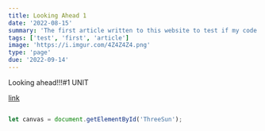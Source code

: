 ```yaml
---
title: Looking Ahead 1
date: '2022-08-15'
summary: 'The first article written to this website to test if my code worked.'
tags: ['test', 'first', 'article']
image: 'https://i.imgur.com/4Z4Z4Z4.png'
type: 'page'
due: '2022-09-14'
---
```


Looking ahead!!!#1 UNIT

[link](pages/1.md)

```javascript

let canvas = document.getElementById('ThreeSun');

```